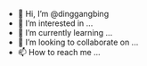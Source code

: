 - 👋 Hi, I’m @dinggangbing
- 👀 I’m interested in ...
- 🌱 I’m currently learning ...
- 💞️ I’m looking to collaborate on ...
- 📫 How to reach me ...

<!---
dinggangbing/dinggangbing is a ✨ special ✨ repository because its `README.md` (this file) appears on your GitHub profile.
You can click the Preview link to take a look at your changes.
--->
